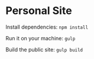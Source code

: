 # Personal Site

Install dependencies: `npm install`

Run it on your machine: `gulp`

Build the public site: `gulp build`

